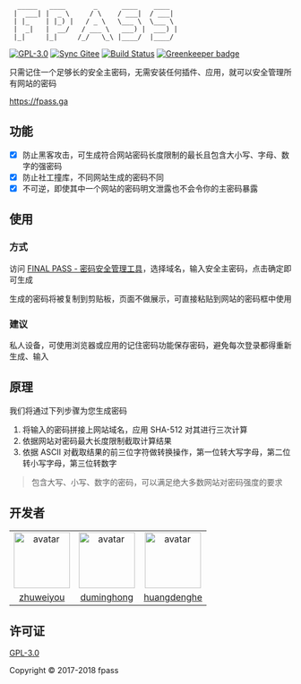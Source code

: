 ```
  _____   ____       _      ____    ____
 |  ___| |  _ \     / \    / ___|  / ___|
 | |_    | |_) |   / _ \   \___ \  \___ \
 |  _|   |  __/   / ___ \   ___) |  ___) |
 |_|     |_|     /_/   \_\ |____/  |____/
```

[![GPL-3.0](https://img.shields.io/badge/license-GPL--3.0-blue.svg)](LICENSE)
[![Sync Gitee](https://img.shields.io/badge/sync-gitee-green.svg)](https://gitee.com/fpass/fpass)
[![Build Status](https://travis-ci.org/fpass/fpass.svg?branch=master)](https://travis-ci.org/fpass/fpass)
[![Greenkeeper badge](https://badges.greenkeeper.io/fpass/fpass.svg)](https://greenkeeper.io)

只需记住一个足够长的安全主密码，无需安装任何插件、应用，就可以安全管理所有网站的密码

https://fpass.ga

## 功能

- [x] 防止黑客攻击，可生成符合网站密码长度限制的最长且包含大小写、字母、数字的强密码
- [x] 防止社工撞库，不同网站生成的密码不同
- [x] 不可逆，即使其中一个网站的密码明文泄露也不会令你的主密码暴露

## 使用

### 方式

访问 [FINAL PASS - 密码安全管理工具](https://fpass.ga)，选择域名，输入安全主密码，点击确定即可生成

生成的密码将被复制到剪贴板，页面不做展示，可直接粘贴到网站的密码框中使用

### 建议

私人设备，可使用浏览器或应用的记住密码功能保存密码，避免每次登录都得重新生成、输入

## 原理

我们将通过下列步骤为您生成密码

1. 将输入的密码拼接上网站域名，应用 SHA-512 对其进行三次计算
1. 依据网站对密码最大长度限制截取计算结果
1. 依据 ASCII 对截取结果的前三位字符做转换操作，第一位转大写字母，第二位转小写字母，第三位转数字

> 包含大写、小写、数字的密码，可以满足绝大多数网站对密码强度的要求

## 开发者

<table>
  <tr>
    <td align="center">
      <a href="https://github.com/zhuweiyou">
        <img width="100" src="https://avatars3.githubusercontent.com/u/8413791?s=460&v=4" alt="avatar">
      </a>
    </td>
    <td align="center">
      <a href="https://github.com/duminghong">
        <img width="100" src="https://avatars1.githubusercontent.com/u/14065828?s=460&v=4" alt="avatar">
      </a>
    </td>
    <td align="center">
      <a href="https://github.com/huangdenghe">
        <img width="100" src="https://avatars2.githubusercontent.com/u/10628154?s=460&v=4" alt="avatar">
      </a>
    </td>
  </tr>
  <tr>
    <td align="center">
      <a href="https://github.com/zhuweiyou">zhuweiyou</a>
    </td>
    <td align="center">
      <a href="https://github.com/duminghong">duminghong</a>
    </td>
    <td align="center">
      <a href="https://github.com/huangdenghe">huangdenghe</a>
    </td>
  </tr>
</table>

## 许可证

[GPL-3.0](LICENSE)

Copyright © 2017-2018 fpass
